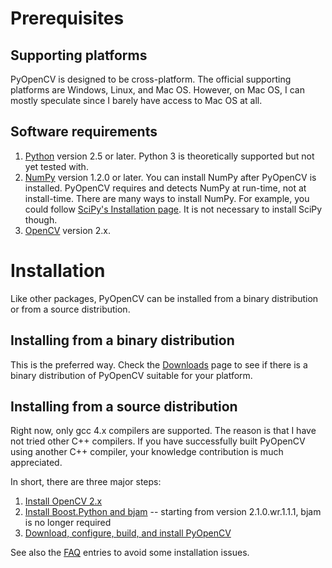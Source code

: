 # Prerequisites #

## Supporting platforms ##

PyOpenCV is designed to be cross-platform. The official supporting platforms are Windows, Linux, and Mac OS. However, on Mac OS, I can mostly speculate since I barely have access to Mac OS at all.

## Software requirements ##

  1. [Python](http://www.python.org) version 2.5 or later. Python 3 is theoretically supported but not yet tested with.
  1. [NumPy](http://numpy.scipy.org) version 1.2.0 or later. You can install NumPy after PyOpenCV is installed. PyOpenCV requires and detects NumPy at run-time, not at install-time. There are many ways to install NumPy. For example, you could follow [SciPy's Installation page](http://www.scipy.org/Installing_SciPy/). It is not necessary to install SciPy though.
  1. [OpenCV](http://opencv.willowgarage.com/) version 2.x.

# Installation #

Like other packages, PyOpenCV can be installed from a binary distribution or from a source distribution.

## Installing from a binary distribution ##

This is the preferred way. Check the [Downloads](http://code.google.com/p/pyopencv/downloads/list) page to see if there is a binary distribution of PyOpenCV suitable for your platform.

## Installing from a source distribution ##

Right now, only gcc 4.x compilers are supported. The reason is that I have not tried other C++ compilers. If you have successfully built PyOpenCV using another C++ compiler, your knowledge contribution is much appreciated.

In short, there are three major steps:

  1. [Install OpenCV 2.x](Installation_OpenCV.md)
  1. [Install Boost.Python and bjam](Installation_Boost_Python.md) -- starting from version 2.1.0.wr.1.1.1, bjam is no longer required
  1. [Download, configure, build, and install PyOpenCV](Installation_PyOpenCV.md)

See also the [FAQ](FAQ.md) entries to avoid some installation issues.